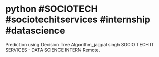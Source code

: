 # python #SOCIOTECH #sociotechitservices #internship #datascience
Prediction using Decision Tree Algorithm_jagpal singh
SOCIO TECH IT SERVICES - DATA SCIENCE INTERN Remote.
